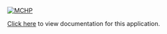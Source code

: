 [![MCHP](https://www.microchip.com/ResourcePackages/Microchip/assets/dist/images/logo.png)](https://www.microchip.com)

[Click here](https://internal.onlinedocs.microchip.com/v2/keyword-lookup?keyword=CSP_APPS_PIC32CM_SG_GC_WDT_TIMEOUT&redirect=true) to view documentation for this application.
